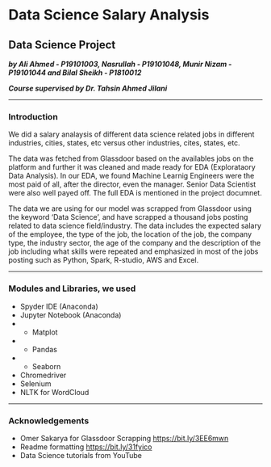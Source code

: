 # Data Science Salary Analysis
## Data Science Project

 ***by Ali Ahmed - P19101003, Nasrullah - P19101048, Munir Nizam - P19101044 and Bilal Sheikh - P1810012***
 
***Course supervised by Dr. Tahsin Ahmed Jilani***

 ---
### Introduction

We did a salary analaysis of different data science related jobs in different industries, cities, states, etc versus other industries, cites, states, etc.

The data was fetched from Glassdoor based on the availables jobs on the platform and further it was cleaned and made ready for EDA (Explorataory Data Analysis). In our EDA, we found Machine Learnig Engineers were the most paid of all, after the director, even the manager. Senior Data Scientist were also well payed off. The full EDA is mentioned in the project documnet.

The data we are using for our model was scrapped from Glassdoor using the keyword ‘Data Science’, and have scrapped a thousand jobs posting related to data science field/industry. The data includes the expected salary of the employee, the type of the job, the location of the job, the company type, the industry sector, the age of the company and the description of the job including what skills were repeated and emphasized in most of the jobs posting such as Python, Spark, R-studio, AWS and Excel.

 ---
 
 ### Modules and Libraries, we used
 
 - Spyder IDE (Anaconda)
 - Jupyter Notebook (Anaconda)
 - - Matplot
 - - Pandas
 - - Seaborn
 - Chromedriver
 - Selenium
 - NLTK for WordCloud

---
### Acknowledgements

- Omer Sakarya for Glassdoor Scrapping
https://bit.ly/3EE6mwn
- Readme formatting https://bit.ly/31fyico
- Data Science tutorials from YouTube
